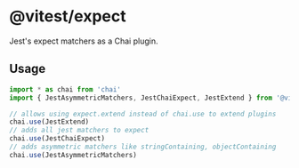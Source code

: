 # @vitest/expect

Jest's expect matchers as a Chai plugin.

## Usage

```js
import * as chai from 'chai'
import { JestAsymmetricMatchers, JestChaiExpect, JestExtend } from '@vitest/expect'

// allows using expect.extend instead of chai.use to extend plugins
chai.use(JestExtend)
// adds all jest matchers to expect
chai.use(JestChaiExpect)
// adds asymmetric matchers like stringContaining, objectContaining
chai.use(JestAsymmetricMatchers)
```
